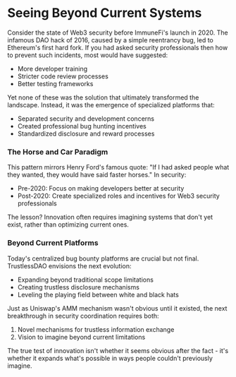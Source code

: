 # Seeing Beyond Current Systems

Consider the state of Web3 security before ImmuneFi's launch in 2020. The infamous DAO hack of 2016, caused by a simple reentrancy bug, led to Ethereum's first hard fork. If you had asked security professionals then how to prevent such incidents, most would have suggested:
- More developer training
- Stricter code review processes
- Better testing frameworks

Yet none of these was the solution that ultimately transformed the landscape. Instead, it was the emergence of specialized platforms that:
- Separated security and development concerns
- Created professional bug hunting incentives
- Standardized disclosure and reward processes

### The Horse and Car Paradigm

This pattern mirrors Henry Ford's famous quote: "If I had asked people what they wanted, they would have said faster horses." In security:
- Pre-2020: Focus on making developers better at security
- Post-2020: Create specialized roles and incentives for Web3 security professionals

The lesson? Innovation often requires imagining systems that don't yet exist, rather than optimizing current ones.

### Beyond Current Platforms

Today's centralized bug bounty platforms are crucial but not final. TrustlessDAO envisions the next evolution:
- Expanding beyond traditional scope limitations
- Creating trustless disclosure mechanisms
- Leveling the playing field between white and black hats

Just as Uniswap's AMM mechanism wasn't obvious until it existed, the next breakthrough in security coordination requires both:
1. Novel mechanisms for trustless information exchange
2. Vision to imagine beyond current limitations

The true test of innovation isn't whether it seems obvious after the fact - it's whether it expands what's possible in ways people couldn't previously imagine.
